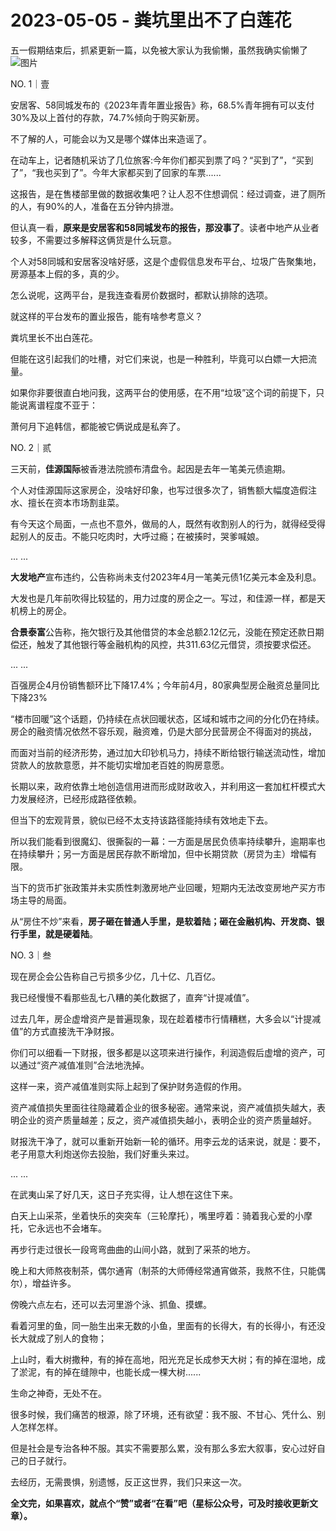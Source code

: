 # 2023-05-05 - 粪坑里出不了白莲花

五一假期结束后，抓紧更新一篇，以免被大家认为我偷懒，虽然我确实偷懒了![图片](https://res.wx.qq.com/t/wx_fed/we-emoji/res/v1.3.10/assets/newemoji/2_05.png?tp=webp&wxfrom=5&wx_lazy=1)

NO. 1｜壹

安居客、58同城发布的《2023年青年置业报告》称，68.5%青年拥有可以支付30%及以上首付的存款，74.7%倾向于购买新房。

不了解的人，可能会以为又是哪个媒体出来造谣了。

在动车上，记者随机采访了几位旅客:今年你们都买到票了吗？“买到了”，“买到了”，“我也买到了”。今年大家都买到了回家的车票......

这报告，是在售楼部里做的数据收集吧？让人忍不住想调侃：经过调查，进了厕所的人，有90%的人，准备在五分钟内排泄。

但认真一看，**原来是安居客和58同城发布的报告，那没事了**。读者中地产从业者较多，不需要过多解释这俩货是什么玩意。

个人对58同城和安居客没啥好感，这是个虚假信息发布平台,、垃圾广告聚集地，房源基本上假的多，真的少。

怎么说呢，这两平台，是我连查看房价数据时，都默认排除的选项。

就这样的平台发布的置业报告，能有啥参考意义？

粪坑里长不出白莲花。

但能在这引起我们的吐槽，对它们来说，也是一种胜利，毕竟可以白嫖一大把流量。

如果你非要很直白地问我，这两平台的使用感，在不用“垃圾”这个词的前提下，只能说离谱程度不亚于：

萧何月下追韩信，都能被它俩说成是私奔了。

NO. 2｜贰

三天前，**佳源国际**被香港法院颁布清盘令。起因是去年一笔美元债逾期。

个人对佳源国际这家房企，没啥好印象，也写过很多次了，销售额大幅度造假注水、擅长在资本市场割韭菜。

有今天这个局面，一点也不意外，做局的人，既然有收割别人的行为，就得经受得起别人的反击。不能只吃肉时，大呼过瘾；在被揍时，哭爹喊娘。

... ... 

**大发地产**宣布违约，公告称尚未支付2023年4月一笔美元债1亿美元本金及利息。

大发也是几年前吹得比较猛的，用力过度的房企之一。写过，和佳源一样，都是天机榜上的房企。

**合景泰富**公告称，拖欠银行及其他借贷的本金总额2.12亿元，没能在预定还款日期偿还，触发了其他银行等金融机构的风控，共311.63亿元借贷，须按要求偿还。

... ...

百强房企4月份销售额环比下降17.4%；今年前4月，80家典型房企融资总量同比下降23%

“楼市回暖”这个话题，仍持续在点状回暖状态，区域和城市之间的分化仍在持续。房企的融资情况依然不容乐观，融资难，仍是大部分民营房企不得面对的挑战，

而面对当前的经济形势，通过加大印钞机马力，持续不断给银行输送流动性，增加贷款人的放款意愿，并不能切实增加老百姓的购房意愿。

长期以来，政府依靠土地创造信用进而形成财政收入，并利用这一套加杠杆模式大力发展经济，已经形成路径依赖。

但当下的宏观背景，貌似已经不太支持该路径能持续有效地走下去。

所以我们能看到很魔幻、很撕裂的一幕：一方面是居民负债率持续攀升，逾期率也在持续攀升；另一方面是居民存款不断增加，但中长期贷款（房贷为主）增幅有限。

当下的货币扩张政策并未实质性刺激房地产业回暖，短期内无法改变房地产买方市场主导的局面。

从“房住不炒”来看，**房子砸在普通人手里，是软着陆；砸在金融机构、开发商、银行手里，就是硬着陆**。

NO. 3｜叁

现在房企会公告称自己亏损多少亿，几十亿、几百亿。

我已经慢慢不看那些乱七八糟的美化数据了，直奔“计提减值”。

过去几年，房企虚增资产是普遍现象，现在趁着楼市行情糟糕，大多会以“计提减值”的方式直接洗干净财报。

你们可以细看一下财报，很多都是以这项来进行操作，利润造假后虚增的资产，可以通过“资产减值准则”合法地洗掉。

这样一来，资产减值准则实际上起到了保护财务造假的作用。

资产减值损失里面往往隐藏着企业的很多秘密。通常来说，资产减值损失越大，表明企业的资产质量越差；反之，资产减值损失越小，表明企业的资产质量越好。

财报洗干净了，就可以重新开始新一轮的循环。用李云龙的话来说，就是：要不，老子用意大利炮送你去投胎，我们好重头来过。

... ...

在武夷山呆了好几天，这日子充实得，让人想在这住下来。

白天上山采茶，坐着快乐的突突车（三轮摩托），嘴里哼着：骑着我心爱的小摩托，它永远也不会堵车。

再步行走过很长一段弯弯曲曲的山间小路，就到了采茶的地方。

晚上和大师熬夜制茶，偶尔通宵（制茶的大师傅经常通宵做茶，我熬不住，只能偶尔），增益许多。

傍晚六点左右，还可以去河里游个泳、抓鱼、摸螺。

看着河里的鱼，同一胎生出来无数的小鱼，里面有的长得大，有的长得小，有还没长大就成了别人的食物；

上山时，看大树撒种，有的掉在高地，阳光充足长成参天大树；有的掉在湿地，成了淤泥，有的掉在缝隙中，也能长成一棵大树......

生命之神奇，无处不在。

很多时候，我们痛苦的根源，除了环境，还有欲望：我不服、不甘心、凭什么、别人怎样怎样。

但是社会是专治各种不服。其实不需要那么累，没有那么多宏大叙事，安心过好自己的日子就行。

去经历，无需畏惧，别遗憾，反正这世界，我们只来这一次。

**全文完，如果喜欢，就点个“赞”或者“在看”吧（星标公众号，可及时接收更新文章）。**